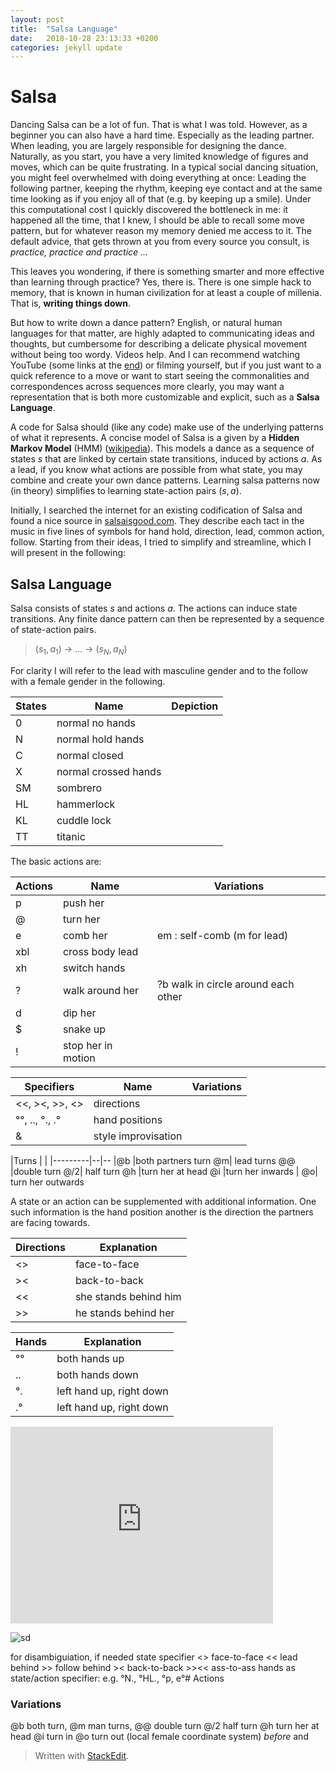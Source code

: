 ```yaml
---
layout: post
title:  "Salsa Language"
date:   2018-10-28 23:13:33 +0200
categories: jekyll update
---
```


# Salsa
Dancing Salsa can be a lot of fun. That is what I was told. However, as a beginner you can also have a hard time. Especially as the leading partner. When leading, you are largely responsible for designing the dance. Naturally, as you start, you have a very limited knowledge of figures and moves, which can be quite frustrating.
In a typical social dancing situation, you might feel overwhelmed with doing everything at once: Leading the following partner, keeping the rhythm, keeping eye contact and at the same time looking as if you enjoy all of that (e.g. by keeping up a smile). Under this computational cost I quickly discovered the bottleneck in me: it happened all the time, that I knew, I should be able to recall some move pattern, but for whatever reason my memory denied me access to it. The default advice, that gets thrown at you from every source you consult, is *practice, practice and practice ...*

This leaves you wondering, if there is something smarter and more effective than learning through practice? Yes, there is. There is one simple hack to memory, that is known in human civilization for at least a couple of millenia. That is, **writing things down**.

But how to write down a dance pattern? English, or natural human languages for that matter, are highly adapted to communicating ideas and thoughts, but cumbersome for describing a delicate physical movement without being too wordy. Videos help. And I can recommend  watching YouTube (some links at the [end](#youtube)) or filming yourself, but if you just want to a quick reference to a move or want to start seeing the commonalities and correspondences across sequences more clearly, you may want a representation that is both more customizable and explicit, such as a **Salsa Language**.

A code for Salsa should (like any code) make use of the underlying patterns of what it represents. A concise model of Salsa is a given by a **Hidden Markov Model** (HMM) ([wikipedia](https://en.wikipedia.org/wiki/Hidden_Markov_model)). This models a dance as a sequence of states $s$ that are linked by certain state transitions, induced by actions $a$. As a lead, if you know what actions are possible from what state, you may combine and create your own dance patterns. Learning salsa patterns now (in theory) simplifies to learning state-action pairs $(s, a)$.

Initially, I searched the internet for an existing codification of Salsa and found a nice source in [salsaisgood.com](http://www.salsaisgood.com/dictionary/Salsa_language.htm). They describe each tact in the music in five lines of symbols for hand hold, direction, lead, common action, follow. Starting from their ideas, I tried to simplify and streamline, which I will present in the following:

## Salsa Language
Salsa consists of states $s$ and actions $a$. The actions can induce state transitions. Any finite dance pattern can then be represented by a sequence of state-action pairs.
> $(s_1, a_1)$    $\rightarrow$ $\ldots$   $\rightarrow$ $(s_N, a_N)$

For clarity I will refer to the lead with masculine gender and to the follow with a female gender in the following.



|States| Name | Depiction|
|---------|--|--|
|      0   | normal no hands |
|      N   | normal hold hands |
|      C   | normal closed |
|     X   | normal crossed hands |
|     SM   | sombrero |
|     HL   | hammerlock |
|     KL   | cuddle lock |
|     TT   | titanic |

The basic actions are:


|Actions| Name | Variations
|---------|--|--
|      p   | push her |
|      @   | turn her |
|      e   | comb her |em : self-comb (m for lead)
| xbl |  cross body lead
 |xh | switch hands
| ? | walk around her |?b walk in circle around each other
 | d | dip her
 | $|  snake up
 | ! | stop her in motion

 |Specifiers| Name | Variations
|---------|--|--
 | <<, ><, >>, <> |directions
 | °°, .., °., .° |hand positions
 | & |style improvisation


|Turns | |
|---------|--|--
|@b |both partners turn
@m|  lead turns
 @@ |double turn
 @/2| half turn
 @h |turn her at head
 @i |turn her inwards |
 @o| turn her outwards

A state or an action can be supplemented with additional information. One such information is the hand position another is the direction the partners are facing towards.

| Directions | Explanation
|--|---
| <> |face-to-face
| >< |back-to-back
| << | she stands behind him
| >> | he stands behind her

| Hands | Explanation
|--|---
| °° |both hands up
| .. | both hands down
| °. | left hand up, right down
| .° | left hand up, right down

<iframe width="420" height="315" src="http://www.youtube.com/embed/dQw4w9WgXcQ" frameborder="0" allowfullscreen></iframe>



![sd](https://www.youtube.com/watch?v=jwK1e_WDjJ4&start_radio=1&list=RDjwK1e_WDjJ4/0.jpg)

 for disambiguiation, if needed
 state specifier <> face-to-face << lead behind >> follow behind >< back-to-back  >><< ass-to-ass
 hands as state/action specifier: e.g. °N., °HL., °p, e°# Actions

### Variations
@b both turn, @m man turns, @@ double turn @/2 half turn @h turn her at head
 @i turn in @o turn out (local female coordinate system)
_before_  and


> Written with [StackEdit](https://stackedit.io/).
